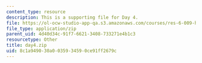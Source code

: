 ```yaml
---
content_type: resource
description: This is a supporting file for Day 4.
file: https://ol-ocw-studio-app-qa.s3.amazonaws.com/courses/res-6-009-how-to-process-analyze-and-visualize-data-january-iap-2012/8c1a949030a0035934590ce91ff2679c_day4.zip
file_type: application/zip
parent_uid: 4d40d34c-91f7-6621-3408-733271e4b1c3
resourcetype: Other
title: day4.zip
uid: 8c1a9490-30a0-0359-3459-0ce91ff2679c
---
```


